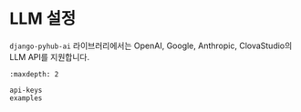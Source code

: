 # LLM 설정

`django-pyhub-ai` 라이브러리에서는 OpenAI, Google, Anthropic, ClovaStudio의 LLM API를 지원합니다.

```{toctree}
:maxdepth: 2

api-keys
examples
```
